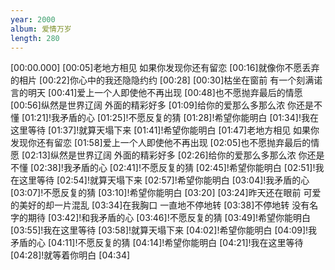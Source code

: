 ```yaml
---
year: 2000
album: 爱情万岁
length: 280
---
```

[00:00.000]
[00:05]老地方相见 如果你发现你还有留恋
[00:16]就像你不愿丢弃的相片
[00:22]你心中的我还隐隐约约
[00:28]
[00:30]枯坐在窗前 有一个刻满诺言的明天
[00:41]爱上一个人即使他不再出现
[00:48]也不愿抛弃最后的情愿
[00:56]纵然是世界辽阔 外面的精彩好多
[01:09]给你的爱那么多那么浓 你还是不懂
[01:21]!我矛盾的心
[01:25]!不愿反复的猜
[01:28]!希望你能明白
[01:34]!我在这里等待
[01:37]!就算天塌下来
[01:41]!希望你能明白
[01:47]老地方相见 如果你发现你还有留恋
[01:58]爱上一个人即使他不再出现
[02:05]也不愿抛弃最后的情愿
[02:13]纵然是世界辽阔 外面的精彩好多
[02:26]给你的爱那么多那么浓 你还是不懂
[02:38]!我矛盾的心
[02:41]!不愿反复的猜
[02:45]!希望你能明白
[02:51]!我在这里等待
[02:54]!就算天塌下来
[02:57]!希望你能明白
[03:04]!我矛盾的心
[03:07]!不愿反复的猜
[03:10]!希望你能明白
[03:20]
[03:24]昨天还在眼前 可爱的美好的却一片混乱
[03:34]在我胸口 一直地不停地转
[03:38]不停地转 没有名字的期待
[03:42]!和我矛盾的心
[03:46]!不愿反复的猜
[03:49]!希望你能明白
[03:55]!我在这里等待
[03:58]!就算天塌下来
[04:02]!希望你能明白
[04:09]!我矛盾的心
[04:11]!不愿反复的猜
[04:14]!希望你能明白
[04:21]!我在这里等待
[04:28]!就等着你明白
[04:34]